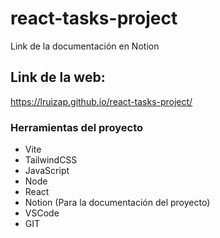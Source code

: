 # react-tasks-project

Link de la documentación en Notion

## Link de la web:

https://lruizap.github.io/react-tasks-project/

### Herramientas del proyecto

 - Vite
 - TailwindCSS
 - JavaScript
 - Node
 - React
 - Notion (Para la documentación del proyecto)
 - VSCode
 - GIT
